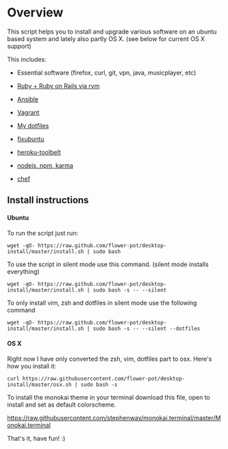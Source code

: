 Overview
========

This script helps you to install and upgrade various software on an ubuntu based
system and lately also partly OS X. (see below for current OS X support)

This includes:

* Essential software (firefox, curl, git, vpn, java, musicplayer, etc)

* [Ruby + Ruby on Rails via rvm](http://rvm.io/)

* [Ansible](http://www.ansible.com/)

* [Vagrant](http://www.vagrantup.com/)

* [My dotfiles](https://github.com/FlopsKa/dotfiles)

* [fixubuntu](https://github.com/micahflee/fixubuntu)

* [heroku-toolbelt](https://toolbelt.heroku.com/debian)

* [nodejs, npm, karma](http://nodejs.org/)

* [chef](https://wiki.opscode.com/display/chef/Home)

Install instructions
--------------------

#### Ubuntu

To run the script just run:

	wget -qO- https://raw.github.com/flower-pot/desktop-install/master/install.sh | sudo bash

To use the script in silent mode use this command. (silent mode installs everything)

	wget -qO- https://raw.github.com/flower-pot/desktop-install/master/install.sh | sudo bash -s -- --silent

To only install vim, zsh and dotfiles in silent mode use the following command

	wget -qO- https://raw.github.com/flower-pot/desktop-install/master/install.sh | sudo bash -s -- --silent --dotfiles

#### OS X

Right now I have only converted the zsh, vim, dotfiles part to osx. Here's how you install it:

	curl https://raw.githubusercontent.com/flower-pot/desktop-install/master/osx.sh | sudo bash -s

To install the monokai theme in your terminal download this file, open to install and set as default colorscheme.

https://raw.githubusercontent.com/stephenway/monokai.terminal/master/Monokai.terminal

That's it, have fun! :)
